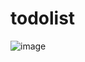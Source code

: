 # todolist
![image](https://user-images.githubusercontent.com/108158031/175792426-dc34768d-8b87-4104-8ba0-52a8375ccdfb.png)
